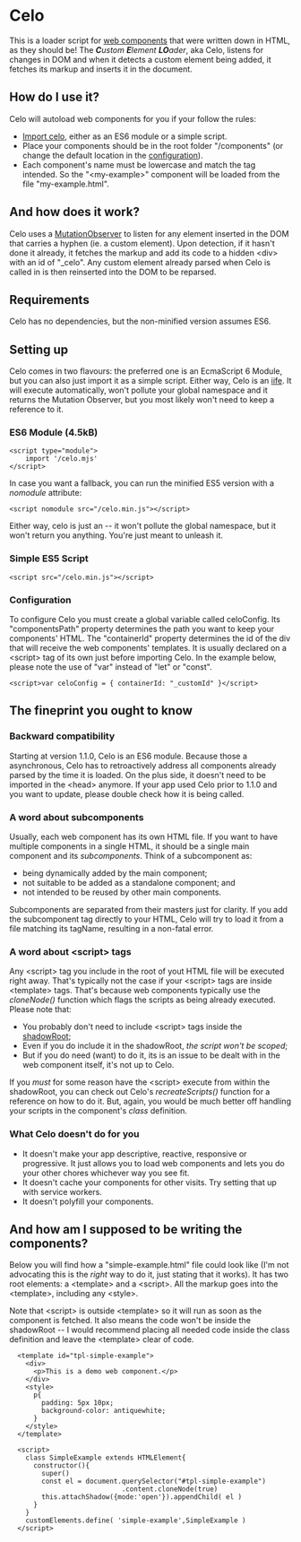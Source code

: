 
# Celo
This is a loader script for [web components](https://developer.mozilla.org/en-US/docs/Web/Web_Components) that were written down in HTML, as they should be!
The _**C**ustom **E**lement **LO**ader_, aka Celo, listens for changes in DOM and when it detects a custom element being added, it fetches its markup and inserts it in the document.

## How do I use it?
Celo will autoload web components for you if your follow the rules:
+ [Import celo](#settingup), either as an ES6 module or a simple script.
+ Place your components should be in the root folder "/components" (or change the default location in the [configuration](#configuration)).
+ Each component's name must be lowercase and match the tag intended. So the "\<my-example>" component will be loaded from the file "my-example.html".

## And how does it work?
Celo uses a [MutationObserver](https://developer.mozilla.org/en-US/docs/Web/API/MutationObserver) to listen for any element inserted in the DOM that carries a hyphen (ie. a custom element). Upon detection, if it hasn't done it already, it fetches the markup and add its code to a hidden \<div> with an id of "\_celo".
Any custom element already parsed when Celo is called in is then reinserted  into the DOM to be reparsed.

## Requirements
Celo has no dependencies, but the non-minified version assumes ES6.
## <a name="settingup"></a>Setting up
Celo comes in two flavours: the preferred one is an EcmaScript 6 Module, but you can also just import it as a simple script. Either way, Celo is an [iife](https://developer.mozilla.org/en-US/docs/Glossary/IIFE). It will execute automatically, won't pollute your global namespace and it returns the Mutation Observer, but you most likely won't need to keep a reference to it.
### ES6 Module (4.5kB)
```
<script type="module">
	import '/celo.mjs'
</script>
```
In case you want a fallback, you can run the minified ES5 version with a _nomodule_ attribute:
```
<script nomodule src="/celo.min.js"></script>
```
Either way, celo is just an  -- it won't pollute the global namespace, but it won't return you anything. You're just meant to unleash it.
### Simple ES5 Script
```
<script src="/celo.min.js"></script>
```
### <a name="configuration">Configuration
To configure Celo you must create a global variable called celoConfig. Its "componentsPath" property determines the path you want to keep your components' HTML. The "containerId" property determines the id of the div that will receive the web components' templates. It is usually declared on a \<script> tag of its own just before importing Celo. In the example below, please note the use of "var" instead of "let" or "const".
```
<script>var celoConfig = { containerId: "_customId" }</script>
```

## The fineprint you ought to know

### Backward compatibility
Starting at version 1.1.0, Celo is an ES6 module. Because those a asynchronous, Celo has to retroactively address all components already parsed by the time it is loaded. On the plus side, it doesn't need to be imported in the \<head> anymore. If your app used Celo prior to 1.1.0 and you want to update, please double check how it is being called.

### A word about subcomponents
Usually, each web component has its own HTML file. If you want to have multiple components in a single HTML, it should be a single main component and its _subcomponents_. Think of a subcomponent as:

+ being dynamically added by the main component;
+ not suitable to be added as a standalone component; and
+ not intended to be reused by other main components.

Subcomponents are separated from their masters just for clarity. If you add the subcomponent tag directly to your HTML, Celo will try to load it from a file matching its tagName, resulting in a non-fatal error.

### A word about \<script> tags
Any \<script> tag you include in the root of yout HTML file will be executed right away. That's typically not the case if your \<script> tags are inside \<template> tags. That's because web components typically use the _cloneNode()_ function which flags the scripts as being already executed. Please note that:

+ You probably don't need to include \<script> tags inside the [shadowRoot](https://developer.mozilla.org/en-US/docs/Web/API/ShadowRoot);
+ Even if you do include it in the shadowRoot, _the script won't be scoped_;
+ But if you do need (want) to do it,  its is an issue to be dealt with in the web component itself, it's not up to Celo.

If you _must_ for some reason have the \<script> execute from within the shadowRoot, you can check out Celo's _recreateScripts()_ function for a reference on how to do it. But, again, you would be much better off handling your scripts in the component's _class_ definition.

### What Celo doesn't do for you
+ It doesn't make your app descriptive, reactive, responsive or progressive. It just allows you to load web components and lets you do your other chores whichever way you see fit.
+ It doesn't cache your components for other visits. Try setting that up with service workers.
+ It doesn't polyfill your components.

## And how am I supposed to be writing the components?
Below you will find how a "simple-example.html" file could look like (I'm not advocating this is the _right_ way to do it, just stating that it works). It has two root elements: a \<template> and a \<script>. All the markup goes into the \<template>, including any \<style>.

Note that \<script> is outside \<template> so it will run as soon as the component is fetched. It also means the code won't be inside the shadowRoot -- I would recommend placing all needed code inside the class definition and leave the \<template> clear of code.

```
  <template id="tpl-simple-example">
    <div>
      <p>This is a demo web component.</p>
    </div>
    <style>
      p{
        padding: 5px 10px;
        background-color: antiquewhite;
      }
    </style>
  </template>

  <script>
    class SimpleExample extends HTMLElement{
      constructor(){
        super()
        const el = document.querySelector("#tpl-simple-example")
                            .content.cloneNode(true)
        this.attachShadow({mode:'open'}).appendChild( el )
      }
    }
    customElements.define( 'simple-example',SimpleExample )
  </script>
```
